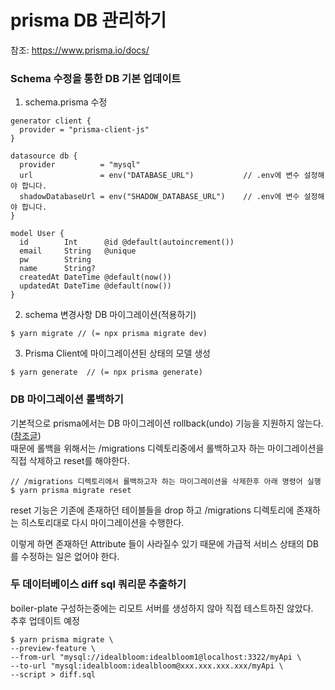 # prisma DB 관리하기

참조: https://www.prisma.io/docs/

### Schema 수정을 통한 DB 기본 업데이트

1. schema.prisma 수정

```
generator client {
  provider = "prisma-client-js"
}

datasource db {
  provider          = "mysql"
  url               = env("DATABASE_URL")           // .env에 변수 설정해야 합니다.
  shadowDatabaseUrl = env("SHADOW_DATABASE_URL")    // .env에 변수 설정해야 합니다.
}

model User {
  id        Int      @id @default(autoincrement())
  email     String   @unique
  pw        String
  name      String?
  createdAt DateTime @default(now())
  updatedAt DateTime @default(now())
}
```

2. schema 변경사항 DB 마이그레이션(적용하기)

```
$ yarn migrate // (= npx prisma migrate dev)
```

3. Prisma Client에 마이그레이션된 상태의 모델 생성

```
$ yarn generate  // (= npx prisma generate)
```

### DB 마이그레이션 롤백하기

기본적으로 prisma에서는 DB 마이그레이션 rollback(undo) 기능을 지원하지 않는다. ([참조글](https://github.com/prisma/prisma/discussions/4617)) <br>때문에 롤백을 위해서는 /migrations 디렉토리중에서 롤백하고자 하는 마이그레이션을 직접 삭제하고 reset를 해야한다.

```
// /migrations 디렉토리에서 롤백하고자 하는 마이그레이션을 삭제한후 아래 명령어 실행
$ yarn prisma migrate reset
```

reset 기능은 기존에 존재하던 테이블들을 drop 하고 /migrations 디렉토리에 존재하는 히스토리대로 다시 마이그레이션을 수행한다.

이렇게 하면 존재하던 Attribute 들이 사라질수 있기 때문에 가급적 서비스 상태의 DB를 수정하는 일은 없어야 한다.

### 두 데이터베이스 diff sql 쿼리문 추출하기

boiler-plate 구성하는중에는 리모트 서버를 생성하지 않아 직접 테스트하진 않았다. <br> 추후 업데이트 예정

```
$ yarn prisma migrate \
--preview-feature \
--from-url "mysql://idealbloom:idealbloom1@localhost:3322/myApi \
--to-url "mysql:idealbloom:idealbloom@xxx.xxx.xxx.xxx/myApi \
--script > diff.sql
```
